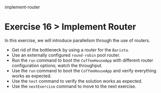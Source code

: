 implement-router

# Exercise 16 > Implement Router

In this exercise, we will introduce parallelism through the use of routers.

- Get rid of the bottleneck by using a router for the `Barista`.
- Use an externally configured `round-robin` pool router.
- Run the `run` command to boot the `CoffeeHouseApp` with different router configuration options; watch the throughput.
- Use the `run` command to boot the `CoffeeHouseApp` and verify everything works as expected.
- Use the `test` command to verify the solution works as expected.
- Use the `nextExercise` command to move to the next exercise.
